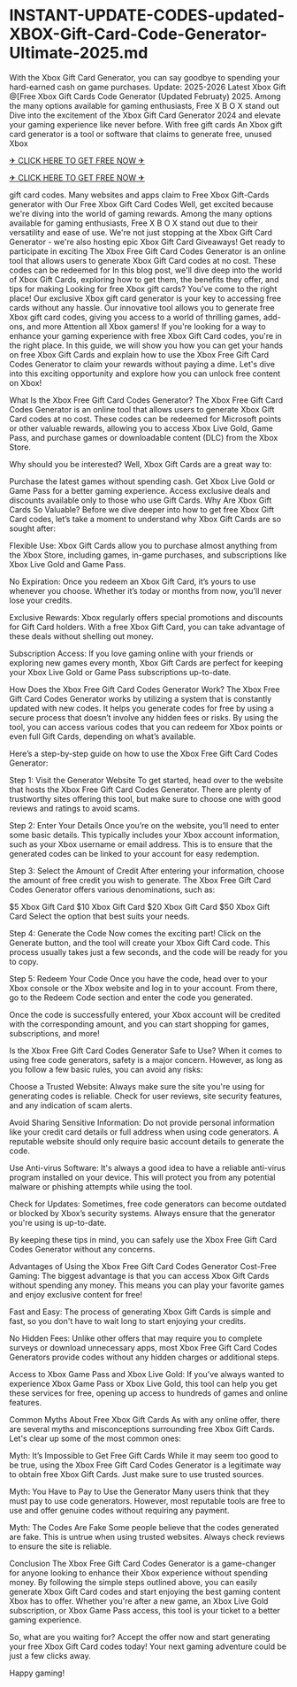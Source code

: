 # INSTANT-UPDATE-CODES-updated-XBOX-Gift-Card-Code-Generator-Ultimate-2025.md
With the Xbox Gift Card Generator, you can say goodbye to spending your hard-earned cash on game purchases. Update: 2025-2026 Latest Xbox Gift @[Free Xbox Gift Cards Code Generator (Updated Februaty) 2025. Among the many options available for gaming enthusiasts, Free X B O X stand out Dive into the excitement of the Xbox Gift Card Generator 2024 and elevate your gaming experience like never before. With free gift cards An Xbox gift card generator is a tool or software that claims to generate free, unused Xbox 


[✈ CLICK HERE TO GET FREE NOW ✈](https://www.aeroned.com/getmedia/99a7fc84-0d1d-4b1c-b80f-7077afdf1dde/allgiftra.html.aspx)

[✈ CLICK HERE TO GET FREE NOW ✈](https://www.aeroned.com/getmedia/99a7fc84-0d1d-4b1c-b80f-7077afdf1dde/allgiftra.html.aspx)


gift card codes. Many websites and apps claim to Free Xbox Gift-Cards generator with Our Free Xbox Gift Card Codes Well, get excited because we're diving into the world of gaming rewards. Among the many options available for gaming enthusiasts, Free X B O X stand out due to their versatility and ease of use. We're not just stopping at the Xbox Gift Card Generator - we're also hosting epic Xbox Gift Card Giveaways! Get ready to participate in exciting The Xbox Free Gift Card Codes Generator is an online tool that allows users to generate Xbox Gift Card codes at no cost. These codes can be redeemed for In this blog post, we'll dive deep into the world of Xbox Gift Cards, exploring how to get them, the benefits they offer, and tips for making Looking for free Xbox gift cards? You've come to the right place! Our exclusive Xbox gift card generator is your key to accessing free cards without any hassle. Our innovative tool allows you to generate free Xbox gift card codes, giving you access to a world of thrilling games, add-ons, and more Attention all Xbox gamers! If you're looking for a way to enhance your gaming experience with free Xbox Gift Card codes, you're in the right place. In this guide, we will show you how you can get your hands on free Xbox Gift Cards and explain how to use the Xbox Free Gift Card Codes Generator to claim your rewards without paying a dime. Let's dive into this exciting opportunity and explore how you can unlock free content on Xbox!

 What Is the Xbox Free Gift Card Codes Generator? The Xbox Free Gift Card Codes Generator is an online tool that allows users to generate Xbox Gift Card codes at no cost. These codes can be redeemed for Microsoft points or other valuable rewards, allowing you to access Xbox Live Gold, Game Pass, and purchase games or downloadable content (DLC) from the Xbox Store.

Why should you be interested? Well, Xbox Gift Cards are a great way to:

Purchase the latest games without spending cash. Get Xbox Live Gold or Game Pass for a better gaming experience. Access exclusive deals and discounts available only to those who use Gift Cards. Why Are Xbox Gift Cards So Valuable? Before we dive deeper into how to get free Xbox Gift Card codes, let’s take a moment to understand why Xbox Gift Cards are so sought after:

Flexible Use: Xbox Gift Cards allow you to purchase almost anything from the Xbox Store, including games, in-game purchases, and subscriptions like Xbox Live Gold and Game Pass.

No Expiration: Once you redeem an Xbox Gift Card, it’s yours to use whenever you choose. Whether it’s today or months from now, you’ll never lose your credits.

Exclusive Rewards: Xbox regularly offers special promotions and discounts for Gift Card holders. With a free Xbox Gift Card, you can take advantage of these deals without shelling out money.

Subscription Access: If you love gaming online with your friends or exploring new games every month, Xbox Gift Cards are perfect for keeping your Xbox Live Gold or Game Pass subscriptions up-to-date.

How Does the Xbox Free Gift Card Codes Generator Work? The Xbox Free Gift Card Codes Generator works by utilizing a system that is constantly updated with new codes. It helps you generate codes for free by using a secure process that doesn’t involve any hidden fees or risks. By using the tool, you can access various codes that you can redeem for Xbox points or even full Gift Cards, depending on what’s available.

Here’s a step-by-step guide on how to use the Xbox Free Gift Card Codes Generator:

Step 1: Visit the Generator Website To get started, head over to the website that hosts the Xbox Free Gift Card Codes Generator. There are plenty of trustworthy sites offering this tool, but make sure to choose one with good reviews and ratings to avoid scams.

Step 2: Enter Your Details Once you’re on the website, you’ll need to enter some basic details. This typically includes your Xbox account information, such as your Xbox username or email address. This is to ensure that the generated codes can be linked to your account for easy redemption.

Step 3: Select the Amount of Credit After entering your information, choose the amount of free credit you wish to generate. The Xbox Free Gift Card Codes Generator offers various denominations, such as:

$5 Xbox Gift Card $10 Xbox Gift Card $20 Xbox Gift Card $50 Xbox Gift Card Select the option that best suits your needs.

Step 4: Generate the Code Now comes the exciting part! Click on the Generate button, and the tool will create your Xbox Gift Card code. This process usually takes just a few seconds, and the code will be ready for you to copy.

Step 5: Redeem Your Code Once you have the code, head over to your Xbox console or the Xbox website and log in to your account. From there, go to the Redeem Code section and enter the code you generated.

Once the code is successfully entered, your Xbox account will be credited with the corresponding amount, and you can start shopping for games, subscriptions, and more!

Is the Xbox Free Gift Card Codes Generator Safe to Use? When it comes to using free code generators, safety is a major concern. However, as long as you follow a few basic rules, you can avoid any risks:

Choose a Trusted Website: Always make sure the site you're using for generating codes is reliable. Check for user reviews, site security features, and any indication of scam alerts.

Avoid Sharing Sensitive Information: Do not provide personal information like your credit card details or full address when using code generators. A reputable website should only require basic account details to generate the code.

Use Anti-virus Software: It's always a good idea to have a reliable anti-virus program installed on your device. This will protect you from any potential malware or phishing attempts while using the tool.

Check for Updates: Sometimes, free code generators can become outdated or blocked by Xbox’s security systems. Always ensure that the generator you're using is up-to-date.

By keeping these tips in mind, you can safely use the Xbox Free Gift Card Codes Generator without any concerns.

Advantages of Using the Xbox Free Gift Card Codes Generator Cost-Free Gaming: The biggest advantage is that you can access Xbox Gift Cards without spending any money. This means you can play your favorite games and enjoy exclusive content for free!

Fast and Easy: The process of generating Xbox Gift Cards is simple and fast, so you don't have to wait long to start enjoying your credits.

No Hidden Fees: Unlike other offers that may require you to complete surveys or download unnecessary apps, most Xbox Free Gift Card Codes Generators provide codes without any hidden charges or additional steps.

Access to Xbox Game Pass and Xbox Live Gold: If you’ve always wanted to experience Xbox Game Pass or Xbox Live Gold, this tool can help you get these services for free, opening up access to hundreds of games and online features.

Common Myths About Free Xbox Gift Cards As with any online offer, there are several myths and misconceptions surrounding free Xbox Gift Cards. Let's clear up some of the most common ones:

Myth: It’s Impossible to Get Free Gift Cards While it may seem too good to be true, using the Xbox Free Gift Card Codes Generator is a legitimate way to obtain free Xbox Gift Cards. Just make sure to use trusted sources.

Myth: You Have to Pay to Use the Generator Many users think that they must pay to use code generators. However, most reputable tools are free to use and offer genuine codes without requiring any payment.

Myth: The Codes Are Fake Some people believe that the codes generated are fake. This is untrue when using trusted websites. Always check reviews to ensure the site is reliable.

Conclusion The Xbox Free Gift Card Codes Generator is a game-changer for anyone looking to enhance their Xbox experience without spending money. By following the simple steps outlined above, you can easily generate Xbox Gift Card codes and start enjoying the best gaming content Xbox has to offer. Whether you're after a new game, an Xbox Live Gold subscription, or Xbox Game Pass access, this tool is your ticket to a better gaming experience.

So, what are you waiting for? Accept the offer now and start generating your free Xbox Gift Card codes today! Your next gaming adventure could be just a few clicks away.

Happy gaming!
